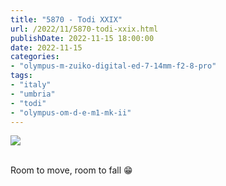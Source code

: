 ```yaml
---
title: "5870 - Todi XXIX"
url: /2022/11/5870-todi-xxix.html
publishDate: 2022-11-15 18:00:00
date: 2022-11-15
categories:
- "olympus-m-zuiko-digital-ed-7-14mm-f2-8-pro"
tags:
- "italy"
- "umbria"
- "todi"
- "olympus-om-d-e-m1-mk-ii"
---
```

<div class="container">
<div class="center"><a target="_blank" href="https://d25zfm9zpd7gm5.cloudfront.net/1200x1200/2019/20190907_131514_DxO_lr.jpg"><img class="webfeedsFeaturedVisual" src="https://d25zfm9zpd7gm5.cloudfront.net/0600x0600/2019/20190907_131514_DxO_lr.jpg" /></a></div>
</div>
<br />

Room to move, room to fall :grin:
